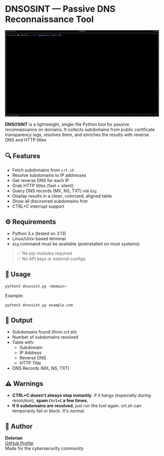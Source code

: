 #  DNSOSINT — Passive DNS Reconnaissance Tool

<p align="center">
  <img src="dnsosint.gif" alt="DNSOSINT demo" width="1000"/>
</p>

**DNSOSINT** is a lightweight, single-file Python tool for passive reconnaissance on domains. It collects subdomains from public certificate transparency logs, resolves them, and enriches the results with reverse DNS and HTTP titles

## 🔍 Features

- Fetch subdomains from `crt.sh`
- Resolve subdomains to IP addresses
- Get reverse DNS for each IP
- Grab HTTP titles (fast + silent)
- Query DNS records (MX, NS, TXT) via `dig`
- Display results in a clean, colorized, aligned table
- Show all discovered subdomains first
- CTRL+C interrupt support

## ⚙️ Requirements

- Python 3.x (tested on 3.13)
- Linux/Unix-based terminal
- `dig` command must be available (preinstalled on most systems)

> ✅ No pip modules required  
> ✅ No API keys or external configs

## 🧪 Usage

```bash
python3 dnsosint.py <domain>
```

Example:

```bash
python3 dnsosint.py example.com
```

## 📌 Output

- Subdomains found (from crt.sh)
- Number of subdomains resolved
- Table with:
  - Subdomain
  - IP Address
  - Reverse DNS
  - HTTP Title
- DNS Records (MX, NS, TXT)

## ⚠️ Warnings

-  **CTRL+C doesn't always stop instantly.** If it hangs (especially during resolution), **spam `Ctrl+C` a few times.**
-  **If 0 subdomains are resolved**, just run the tool again. crt.sh can temporarily fail or block. It's normal.

## 👤 Author

**Delorian**  
[GitHub Profile](https://github.com/DelorianCS)  
Made for the cybersecurity community
